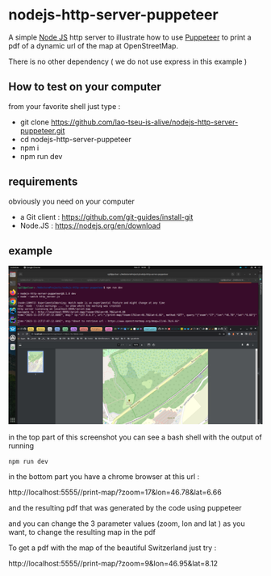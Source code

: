 # nodejs-http-server-puppeteer
A simple [Node JS](https://nodejs.org/en) http server to illustrate how to use [Puppeteer](https://github.com/puppeteer/puppeteer) 
to print a pdf of a dynamic url of the map at OpenStreetMap.

There is no other dependency ( we do not use express in this example )


## How to test on your computer

from your favorite shell just type : 

+ git clone https://github.com/lao-tseu-is-alive/nodejs-http-server-puppeteer.git
+ cd nodejs-http-server-puppeteer
+ npm i
+ npm run dev


## requirements 
obviously you need on your computer 
+ a Git client : https://github.com/git-guides/install-git
+ Node.JS : https://nodejs.org/en/download 

## example
![screenshot](https://raw.githubusercontent.com/lao-tseu-is-alive/nodejs-http-server-puppeteer/main/img/screenshot.png)

in the top part of this screenshot you can see a bash shell with  the output of running 

    npm run dev

in the bottom part you have a chrome browser at this url :

http://localhost:5555//print-map/?zoom=17&lon=46.78&lat=6.66

and the resulting pdf that was generated by the code using puppeteer

and you can change the 3 parameter values (zoom, lon and lat )
as you want, to change the resulting map in the pdf

To get a pdf with the map of the beautiful Switzerland just try :

http://localhost:5555//print-map/?zoom=9&lon=46.95&lat=8.12
